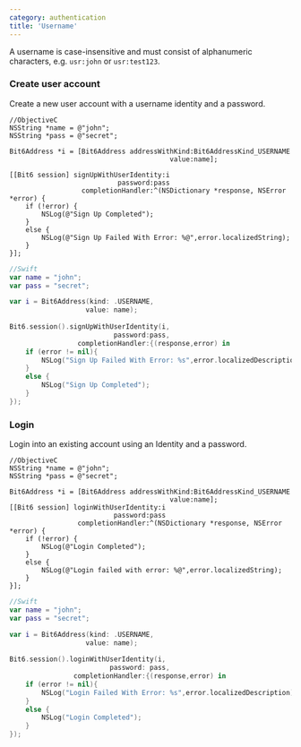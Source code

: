 ```yaml
---
category: authentication
title: 'Username'
---
```


A username is case-insensitive and must consist of alphanumeric characters, e.g. `usr:john` or  `usr:test123`.

### Create user account

Create a new user account with a username identity and a password.

```objc
//ObjectiveC
NSString *name = @"john";
NSString *pass = @"secret";

Bit6Address *i = [Bit6Address addressWithKind:Bit6AddressKind_USERNAME 
                                        value:name];

[[Bit6 session] signUpWithUserIdentity:i
                           password:pass 
                  completionHandler:^(NSDictionary *response, NSError *error) {
    if (!error) {
        NSLog(@"Sign Up Completed");
    }
    else {
        NSLog(@"Sign Up Failed With Error: %@",error.localizedString);
    }
}];
```

```swift
//Swift
var name = "john";
var pass = "secret";

var i = Bit6Address(kind: .USERNAME, 
				   value: name);
                   
Bit6.session().signUpWithUserIdentity(i, 
						  password:pass, 
                 completionHandler:{(response,error) in
    if (error != nil){
        NSLog("Sign Up Failed With Error: %s",error.localizedDescription);
    }
    else {
	    NSLog("Sign Up Completed");
    }
});
```

### Login

Login into an existing account using an Identity and a password.

```objc
//ObjectiveC
NSString *name = @"john";
NSString *pass = @"secret";

Bit6Address *i = [Bit6Address addressWithKind:Bit6AddressKind_USERNAME 
                                        value:name];
[[Bit6 session] loginWithUserIdentity:i 
                          password:pass 
                 completionHandler:^(NSDictionary *response, NSError *error) {
    if (!error) {
        NSLog(@"Login Completed");
    }
    else {
        NSLog(@"Login failed with error: %@",error.localizedString);
    }
}];
```

```swift
//Swift
var name = "john";
var pass = "secret";

var i = Bit6Address(kind: .USERNAME, 
				   value: name);
                   
Bit6.session().loginWithUserIdentity(i, 
						 password: pass, 
				completionHandler:{(response,error) in
    if (error != nil){
        NSLog("Login Failed With Error: %s",error.localizedDescription);
    }
    else {
        NSLog("Login Completed");
    }
});
```
